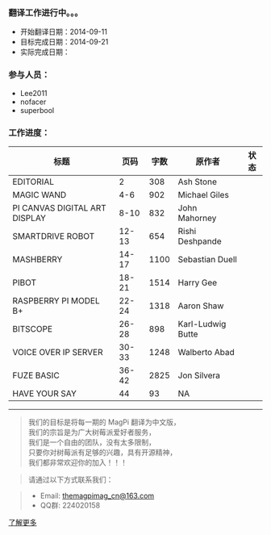 ### 翻译工作进行中。。。

* 开始翻译日期：2014-09-11
* 目标完成日期：2014-09-21
* 实际完成日期：

### 参与人员：
* Lee2011
* nofacer
* superbool

### 工作进度：

标题 | 页码 | 字数 | 原作者 | 状态
|---|---|---|---|---|
EDITORIAL | 2 | 308 | Ash Stone | 
MAGIC WAND | 4-6 | 902 | Michael Giles | 
PI CANVAS DIGITAL ART DISPLAY | 8-10 | 832 | John Mahorney | 
SMARTDRIVE ROBOT | 12-13 | 654 | Rishi Deshpande | 
MASHBERRY | 14-17 | 1100 | Sebastian Duell | 
PIBOT | 18-21 | 1514 | Harry Gee | 
RASPBERRY PI MODEL B+ | 22-24 | 1318 | Aaron Shaw | 
BITSCOPE | 26-28 | 898 | Karl-Ludwig Butte | 
VOICE OVER IP SERVER | 30-33 | 1248 | Walberto Abad | 
FUZE BASIC | 36-42 | 2825 | Jon Silvera | 
HAVE YOUR SAY | 44 | 93 | NA |  

----------------------------------
> 我们的目标是将每一期的 MagPi 翻译为中文版，  
> 我们的宗旨是为广大树莓派爱好者服务，  
> 我们是一个自由的团队，没有太多限制，  
> 只要你对树莓派有足够的兴趣，具有开源精神，  
> 我们都非常欢迎你的加入！！！  

> 请通过以下方式联系我们：

> *  Email: themagpimag_cn@163.com
> *  QQ群: 224020158

[了解更多](https://github.com/themagpimag-cn/StarterGuide/wiki)
